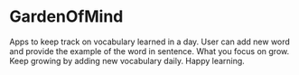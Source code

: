 # GardenOfMind

Apps to keep track on vocabulary learned in a day.
User can add new word and provide the example of the word in sentence. What you focus on grow. Keep growing by adding new vocabulary daily. Happy learning.
